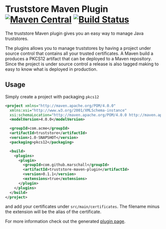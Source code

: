 Truststore Maven Plugin [![Maven Central](https://maven-badges.herokuapp.com/maven-central/com.github.marschall/truststore-maven-plugin/badge.svg)](https://maven-badges.herokuapp.com/maven-central/com.github.marschall/truststore-maven-plugin) [![Build Status](https://travis-ci.org/marschall/truststore-maven-plugin.svg?branch=master)](https://travis-ci.org/marschall/truststore-maven-plugin)
=====================

The truststore Maven plugin gives you an easy way to manage Java truststores.

The plugins allows you to manage truststores by having a project under source control that contains all your trusted certificates. A Maven build a produces a PKCS12 artifact that can be deployed to a Maven repository. Since the project is under source control a release is also tagged making to easy to know what is deployed in production.

Usage
-----

Simply create a project with packaging `pkcs12`


```xml
<project xmlns="http://maven.apache.org/POM/4.0.0"
  xmlns:xsi="http://www.w3.org/2001/XMLSchema-instance"
  xsi:schemaLocation="http://maven.apache.org/POM/4.0.0 http://maven.apache.org/xsd/maven-4.0.0.xsd">
  <modelVersion>4.0.0</modelVersion>

  <groupId>com.acme</groupId>
  <artifactId>truststore</artifactId>
  <version>1.0-SNAPSHOT</version>
  <packaging>pkcs12</packaging>

  <build>
    <plugins>
      <plugin>
        <groupId>com.github.marschall</groupId>
        <artifactId>truststore-maven-plugin</artifactId>
        <version>0.1.1</version>
        <extensions>true</extensions>
      </plugin>
    </plugins>
  </build>
</project>

```

and add your certificates under `src/main/certificates`. The filename minus the extension will be the alias of the certificate.


For more information check out the generated [plugin page](https://marschall.github.io/truststore-maven-plugin/).

